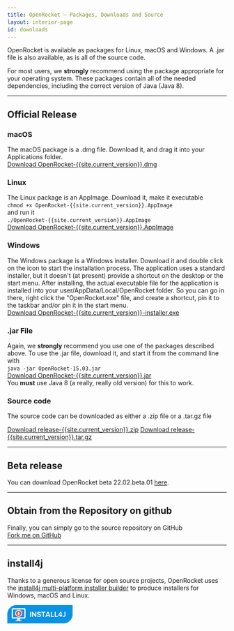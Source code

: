 ```yaml
---
title: OpenRocket — Packages, Downloads and Source
layout: interior-page
id: downloads
---
```


<div class="downloads">
  <div class="container" markdown="1">

OpenRocket is available as packages for Linux, macOS and Windows.  A .jar file
is also available, as is all of the source code.

For most users, we **strongly** recommend using the package
appropriate for your operating system. These packages contain all of
the needed dependencies, including the correct version of Java (Java 8).

<hr/>

## Official Release

### macOS
The macOS package is a .dmg file.  Download it, and drag it into your
Applications folder.  
<a class="btn btn-primary btn-lg" href="https://github.com/openrocket/openrocket/releases/download/release-{{site.current_version}}/OpenRocket-{{site.current_version}}.dmg" role="button">Download OpenRocket-{{site.current_version}}.dmg</a>

### Linux
The Linux package is an AppImage.  Download it, make it executable  
`chmod +x OpenRocket-{{site.current_version}}.AppImage`  
and run it  
`./OpenRocket-{{site.current_version}}.AppImage`  
<a class="btn btn-primary btn-lg" href="https://github.com/openrocket/openrocket/releases/download/release-{{site.current_version}}/OpenRocket-{{site.current_version}}.AppImage" role="button">Download OpenRocket-{{site.current_version}}.AppImage</a>

### Windows
The Windows package is a Windows installer.  Download
it and double click on the icon to start the installation process.
The application uses a standard installer, but it doesn't (at present)
provide a shortcut on the desktop or the start menu. After installing, the actual
executable file for the application is installed into your user/AppData/Local/OpenRocket
folder. So you can go in there, right click the "OpenRocket.exe" file, and create a shortcut,
pin it to the taskbar and/or pin it in the start menu.  
<a class="btn btn-primary btn-lg" href="https://github.com/openrocket/openrocket/releases/download/release-{{site.current_version}}/OpenRocket-{{site.current_version}}-installer.exe" role="button">Download OpenRocket-{{site.current_version}}-installer.exe</a>

### .jar File
Again, we **strongly** recommend you use one of the packages described
above.  To use the .jar file, download it, and start it from the
command line with  
`java -jar OpenRocket-15.03.jar`  
<a class="btn btn-primary btn-lg" href="https://github.com/openrocket/openrocket/releases/download/release-{{site.current_version}}/OpenRocket-{{site.current_version}}.jar" role="button">Download OpenRocket-{{site.current_version}}.jar</a>  
You **must** use Java 8 (a really, really old version) for this to work.

### Source code
The source code can be downloaded as either a .zip file or a .tar.gz file  
<div><a class="btn btn-primary btn-lg" href="https://github.com/openrocket/openrocket/archive/refs/tags/release-{{site.current_version}}.zip" role="button">Download release-{{site.current_version}}.zip</a>  
<a class="btn btn-primary btn-lg" href="https://github.com/openrocket/openrocket/archive/refs/tags/release-{{site.current_version}}.tar.gz" role="button">Download release-{{site.current_version}}.tar.gz</a>  </div>

<hr/>

## Beta release
You can download OpenRocket beta 22.02.beta.01 [here](https://wiki.openrocket.info/Downloading_%26_Installing).

<hr/>


## Obtain from the Repository on github
Finally, you can simply go to the source repository on GitHub  
<a class="btn btn-success btn-lg" href="https://github.com/openrocket/openrocket" role="button">Fork me on GitHub</a>

<hr/>

## install4j
Thanks to a generous license for open source projects, OpenRocket uses
the [install4j multi-platform installer builder](https://www.ej-technologies.com/products/install4j/overview.html) to produce installers for Windows, macOS and Linux. 

<a href="https://www.ej-technologies.com/products/install4j/overview.html" role="button">
    <img alt="Download install4j" src="img/install4j_download_btn.png">
</a>

</div>